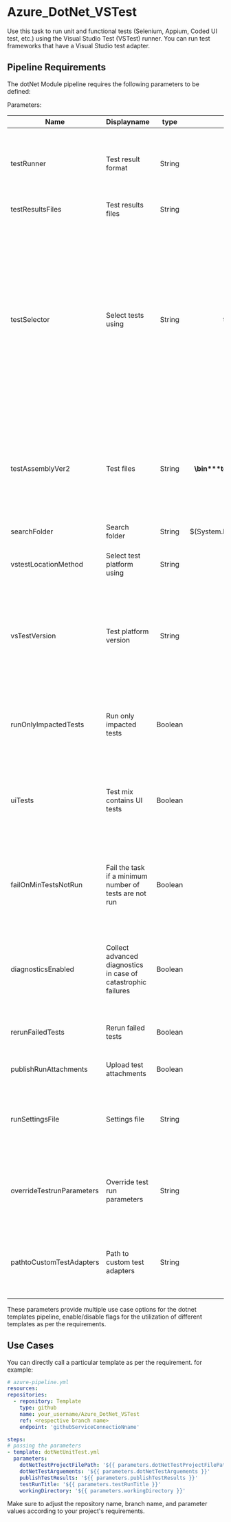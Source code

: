 # Azure_DotNet_VSTest
Use this task to run unit and functional tests (Selenium, Appium, Coded UI test, etc.) using the Visual Studio Test (VSTest) runner. You can run test frameworks that have a Visual Studio test adapter. 

## Pipeline Requirements

The dotNet Module pipeline requires the following parameters to be defined:

Parameters:

| Name  | Displayname | type | Default | Values | Opional/Required | Comments |
| ------------- | ------------- | :-------------: | :-------------: | :-------------: | :-------------: | ------------- |
| testRunner | Test result format | String | JUnit | JUnit, NUnit, VSTest, XUnit, CTest |  Required | Specifies the format of the results files you want to publish. The following formats are supported: CTest, JUnit, NUnit 2, NUnit 3, Visual Studio Test (TRX) and xUnit 2 |
| testResultsFiles | Test results files | String | '**/*.trx' |  |  Required | Specifies one or more test results files |
| testSelector | Select tests using | String | testAssemblies | testAssemblies (Test assemblies), testPlan (Test plan), testRun (Test run) | Required | Test assembly: Specifies one or more test assemblies that contain your tests. You can optionally specify a filter criteria to select only specific tests.Test plan: Runs tests from your test plan that have an automated test method associated with it. Test run: Use this option when you are setting up an environment to run tests from test plans. This option should not be used when running tests in a continuous integration/continuous deployment (CI/CD) pipeline. |
| testAssemblyVer2 | Test files | String | **\bin\**\*test.dll\n**\bin\**\*tests.dll |  | Required | Required when testSelector = testAssemblies. Runs tests from the specified files. Ordered tests and webtests can be run by specifying the .orderedtest and .webtest files respectivel |
| searchFolder | Search folder | String | $(System.DefaultWorkingDirectory) |  | Required | Specifies the folder to search for the test assemblies |
| vstestLocationMethod | Select test platform using | String | version | version, location (Specific location) | Optional | Specifies which test platform to use |
| vsTestVersion | Test platform version | String | latest | latest, 17.0 (Visual Studio 2022), 16.0 (Visual Studio 2019), 15.0 (Visual Studio 2017), 14.0 (Visual Studio 2015), toolsInstaller (Installed by Tools Installer) | Optional | Use when vstestLocationMethod = version. Specifies the version of Visual Studio Test to use. To run tests without needing Visual Studio on the agent, use the Installed by tools installer option  |
| runOnlyImpactedTests | Run only impacted tests | Boolean | false | true, false | Optional | Use when testSelector = testAssemblies. Automatically specifies and runs the tests needed to validate the code change |
| uiTests | Test mix contains UI tests | Boolean | false | true, false | Optional | To run UI tests, ensure that the agent is set to run in interactive mode with Autologon enabled. Setting up an agent to run interactively must be done before queueing the build/release |
| failOnMinTestsNotRun | Fail the task if a minimum number of tests are not run | Boolean | false | true, false | Optional | Fails the task if a minimum number of tests are not run. This may be useful if any changes to task inputs or underlying test adapter dependencies lead to only a subset of the desired tests to be found |
| diagnosticsEnabled | Collect advanced diagnostics in case of catastrophic failures | Boolean | false | true, false | Optional | Collects diagnostic data to troubleshoot catastrophic failures, such as a test crash. When this option is checked, a sequence XML file is generated and attached to the test run |
| rerunFailedTests | Rerun failed tests | Boolean | false | true, false | Optional | Reruns any failed tests until they pass or until the maximum number of attempts is reached |
| publishRunAttachments | Upload test attachments | Boolean | true | true, false | Optional | Opts in or out of publishing run level attachments |
| runSettingsFile | Settings file | String |  |  | Optional | Specifies the path to a runsettings or testsettings file to use with the tests. For Visual Studio 15.7 and higher, use runsettings for all test types |
| overrideTestrunParameters | Override test run parameters | String |  |  | Optional | Overrides the parameters defined in the TestRunParameters section of a runsettings file or the Properties section of a testsettings file |
| pathtoCustomTestAdapters | Path to custom test adapters | String |  |  | Optional | Specifies the directory path to custom test adapters. Adapters residing in the same folder as the test assemblies are automatically discovered |

These parameters provide multiple use case options for the dotnet templates pipeline, enable/disable flags for the utilization of different templates as per the requirements.


## Use Cases

You can directly call a particular template as per the requirement. for example: 

  ```yaml
  # azure-pipeline.yml
  resources:
  repositories:
    - repository: Template
      type: github
      name: your_username/Azure_DotNet_VSTest
      ref: <respective branch name>
      endpoint: 'githubServiceConnectioNname'

  steps:
  # passing the parameters
  - template: dotNetUnitTest.yml
    parameters:
      dotNetTestProjectFilePath: '${{ parameters.dotNetTestProjectFilePath }}' 
      dotNetTestArguements: '${{ parameters.dotNetTestArguements }}'
      publishTestResults: '${{ parameters.publishTestResults }}'
      testRunTitle: '${{ parameters.testRunTitle }}'
      workingDirectory: '${{ parameters.workingDirectory }}'                 

  ``` 
  
Make sure to adjust the repository name, branch name, and parameter values according to your project's requirements.
